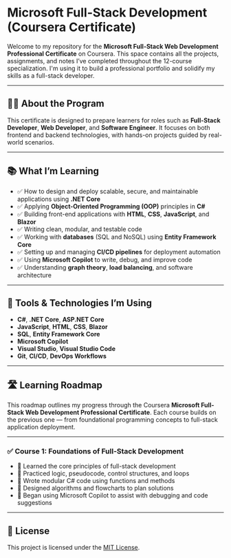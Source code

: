 # Microsoft Full-Stack Development (Coursera Certificate)

Welcome to my repository for the **Microsoft Full-Stack Web Development Professional Certificate** on Coursera. This space contains all the projects, assignments, and notes I’ve completed throughout the 12-course specialization. I'm using it to build a professional portfolio and solidify my skills as a full-stack developer.

---

## 👨‍💻 About the Program

This certificate is designed to prepare learners for roles such as **Full-Stack Developer**, **Web Developer**, and **Software Engineer**. It focuses on both frontend and backend technologies, with hands-on projects guided by real-world scenarios.

---

## 📚 What I’m Learning

- ✅ How to design and deploy scalable, secure, and maintainable applications using **.NET Core**
- ✅ Applying **Object-Oriented Programming (OOP)** principles in **C#**
- ✅ Building front-end applications with **HTML**, **CSS**, **JavaScript**, and **Blazor**
- ✅ Writing clean, modular, and testable code
- ✅ Working with **databases** (SQL and NoSQL) using **Entity Framework Core**
- ✅ Setting up and managing **CI/CD pipelines** for deployment automation
- ✅ Using **Microsoft Copilot** to write, debug, and improve code
- ✅ Understanding **graph theory**, **load balancing**, and software architecture

---

## 🔧 Tools & Technologies I’m Using

- **C#**, **.NET Core**, **ASP.NET Core**
- **JavaScript**, **HTML**, **CSS**, **Blazor**
- **SQL**, **Entity Framework Core**
- **Microsoft Copilot**
- **Visual Studio**, **Visual Studio Code**
- **Git**, **CI/CD**, **DevOps Workflows**

---

## 🛣️ Learning Roadmap

This roadmap outlines my progress through the Coursera **Microsoft Full-Stack Web Development Professional Certificate**. Each course builds on the previous one — from foundational programming concepts to full-stack application deployment.

---

### ✅ Course 1: Foundations of Full-Stack Development

- 🔹 Learned the core principles of full-stack development
- 🔹 Practiced logic, pseudocode, control structures, and loops
- 🔹 Wrote modular C# code using functions and methods
- 🔹 Designed algorithms and flowcharts to plan solutions
- 🔹 Began using Microsoft Copilot to assist with debugging and code suggestions

---

## 📜 License

This project is licensed under the [MIT License](LICENSE).
